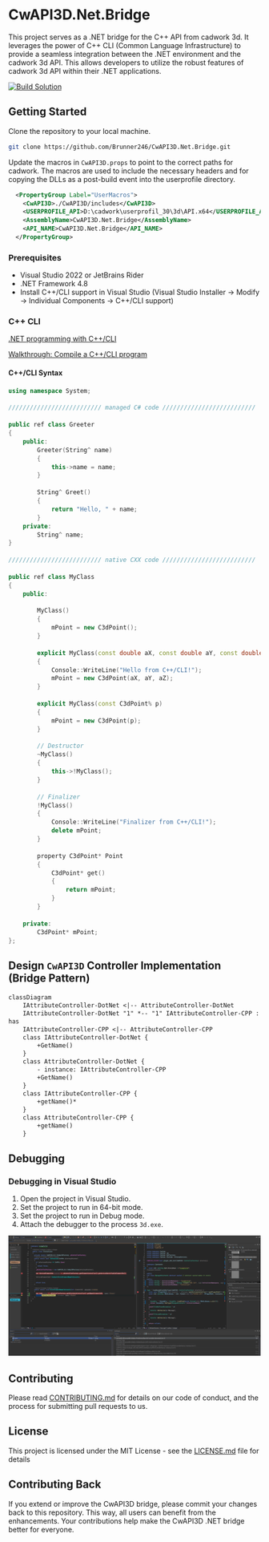 # CwAPI3D.Net.Bridge

This project serves as a .NET bridge for the C++ API from cadwork 3d. It leverages the power of C++ CLI (Common Language Infrastructure) to provide a seamless integration between the .NET environment and the cadwork 3d API. This allows developers to utilize the robust features of cadwork 3d API within their .NET applications.

[![Build Solution](https://github.com/Brunner246/CwAPI3D_CSharp/actions/workflows/build.yml/badge.svg)](https://github.com/Brunner246/CwAPI3D_CSharp/actions/workflows/build.yml)

## Getting Started

Clone the repository to your local machine.

```bash
git clone https://github.com/Brunner246/CwAPI3D.Net.Bridge.git
```

Update the macros in `CwAPI3D.props` to point to the correct paths for cadwork. The macros are used to include the necessary headers and for copying the DLLs as a post-build event into the userprofile directory.

```xml
  <PropertyGroup Label="UserMacros">
    <CwAPI3D>./CwAPI3D/includes</CwAPI3D>
    <USERPROFILE_API>D:\cadwork\userprofil_30\3d\API.x64</USERPROFILE_API>
    <AssemblyName>CwAPI3D.Net.Bridge</AssemblyName>
    <API_NAME>CwAPI3D.Net.Bridge</API_NAME>
  </PropertyGroup>
```

### Prerequisites

- Visual Studio 2022 or JetBrains Rider
- .NET Framework 4.8
- Install C++/CLI support in Visual Studio (Visual Studio Installer -> Modify -> Individual Components -> C++/CLI support)

### C++ CLI 
[.NET programming with C++/CLI](https://learn.microsoft.com/en-us/cpp/dotnet/dotnet-programming-with-cpp-cli-visual-cpp?view=msvc-170)

[Walkthrough: Compile a C++/CLI program](https://learn.microsoft.com/en-us/cpp/dotnet/walkthrough-compiling-a-cpp-program-that-targets-the-clr-in-visual-studio?view=msvc-170)

#### C++/CLI Syntax

```cpp
using namespace System;

////////////////////////// managed C# code //////////////////////////

public ref class Greeter
{
    public:
        Greeter(String^ name)
        {
            this->name = name;
        }

        String^ Greet()
        {
            return "Hello, " + name;
        }
    private:
        String^ name;
}

////////////////////////// native CXX code //////////////////////////

public ref class MyClass
{
    public:

        MyClass()
        {
            mPoint = new C3dPoint();
        }

        explicit MyClass(const double aX, const double aY, const double aZ)
        {
            Console::WriteLine("Hello from C++/CLI!");
            mPoint = new C3dPoint(aX, aY, aZ);
        }
        
        explicit MyClass(const C3dPoint% p)
        {
            mPoint = new C3dPoint(p);
        }

        // Destructor
        ~MyClass()
        {
            this->!MyClass();
        }

        // Finalizer
        !MyClass()
        {
            Console::WriteLine("Finalizer from C++/CLI!");
            delete mPoint;
        }

        property C3dPoint* Point
        {
            C3dPoint* get()
            {
                return mPoint;
            }
        }

    private:
        C3dPoint* mPoint;
};
```

## Design `CwAPI3D` Controller Implementation (Bridge Pattern)  

```mermaid
classDiagram
    IAttributeController-DotNet <|-- AttributeController-DotNet
    IAttributeController-DotNet "1" *-- "1" IAttributeController-CPP : has
    IAttributeController-CPP <|-- AttributeController-CPP
    class IAttributeController-DotNet {
        +GetName()
    }
    class AttributeController-DotNet {
        - instance: IAttributeController-CPP
        +GetName()
    }
    class IAttributeController-CPP {
        +getName()*
    }
    class AttributeController-CPP {
        +getName()
    }

```

## Debugging

### Debugging in Visual Studio

1. Open the project in Visual Studio.
2. Set the project to run in 64-bit mode.
3. Set the project to run in Debug mode.
4. Attach the debugger to the process `3d.exe`.

![img.png](public/debugging.png)



## Contributing

Please read [CONTRIBUTING.md](CONTRIBUTING.md) for details on our code of conduct, and the process for submitting pull requests to us.

## License

This project is licensed under the MIT License - see the [LICENSE.md](LICENSE.md) file for details

## Contributing Back

If you extend or improve the CwAPI3D bridge, please commit your changes back to this repository. This way, all users can benefit from the enhancements. Your contributions help make the CwAPI3D .NET bridge better for everyone.